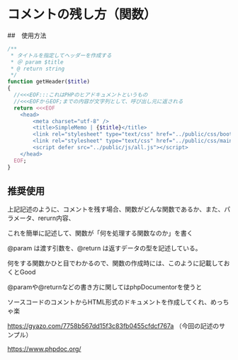 # コメントの残し方（関数）

##　使用方法
```php
/**
 * タイトルを指定してヘッダーを作成する
 * ＠ param $title
 * @ return string
 */
function getHeader($title)
{
  //<<<EOF:::これはPHPのヒアドキュメントというもの
  //<<<EOFからEOF;までの内容が文字列として、呼び出し元に返される
  return <<<EOF
    <head>
        <meta charset="utf-8" />
        <title>SimpleMemo | {$title}</title>
        <link rel="stylesheet" type="text/css" href="../public/css/bootstrap.min.css" />
        <link rel="stylesheet" type="text/css" href="../public/css/main.css" />
        <script defer src="../public/js/all.js"></script>
    </head>
  EOF;
}
```

## 推奨使用

上記記述のように、コメントを残す場合、関数がどんな関数であるか、また、パラメータ、rerurn内容、

これを簡単に記述して、関数が「何を処理する関数なのか」を書く

@param は渡す引数を、@return は返すデータの型を記述している。

何をする関数かひと目でわかるので、関数の作成時には、このように記載しておくとGood

@paramや@returnなどの書き方に関してはphpDocumentorを使うと

ソースコードのコメントからHTML形式のドキュメントを作成してくれ、めっちゃ楽

https://gyazo.com/7758b567dd15f3c83fb0455cfdcf767a
（今回の記述のサンプル）

https://www.phpdoc.org/
